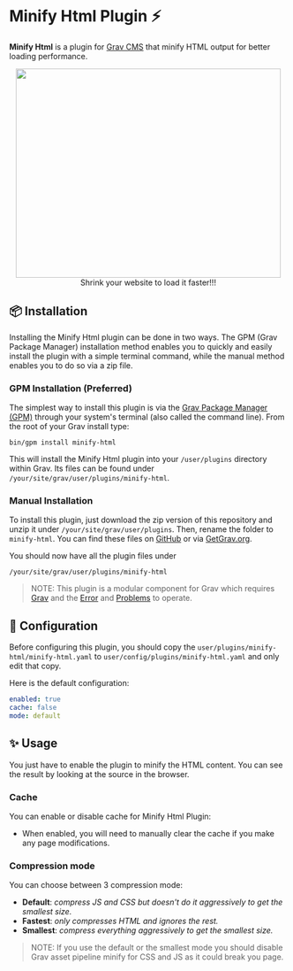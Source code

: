 # Minify Html Plugin ⚡️

**Minify Html** is a plugin for [Grav CMS](http://github.com/getgrav/grav) that minify HTML output for better loading performance.

<p align="center">
  <img width="480" height="378" src="https://media.giphy.com/media/JUh0yTz4h931K/giphy.gif">
  <br>
  Shrink your website to load it faster!!!
</p>

## 📦 Installation

Installing the Minify Html plugin can be done in two ways. The GPM (Grav Package Manager) installation method enables you to quickly and easily install the plugin with a simple terminal command, while the manual method enables you to do so via a zip file.

### GPM Installation (Preferred)

The simplest way to install this plugin is via the [Grav Package Manager (GPM)](http://learn.getgrav.org/advanced/grav-gpm) through your system's terminal (also called the command line). From the root of your Grav install type:

    bin/gpm install minify-html

This will install the Minify Html plugin into your `/user/plugins` directory within Grav. Its files can be found under `/your/site/grav/user/plugins/minify-html`.

### Manual Installation

To install this plugin, just download the zip version of this repository and unzip it under `/your/site/grav/user/plugins`. Then, rename the folder to `minify-html`. You can find these files on [GitHub](https://github.com/jimblue/grav-plugin-minify-html) or via [GetGrav.org](http://getgrav.org/downloads/plugins#extras).

You should now have all the plugin files under

    /your/site/grav/user/plugins/minify-html

> NOTE: This plugin is a modular component for Grav which requires [Grav](http://github.com/getgrav/grav) and the [Error](https://github.com/getgrav/grav-plugin-error) and [Problems](https://github.com/getgrav/grav-plugin-problems) to operate.

## 📐 Configuration

Before configuring this plugin, you should copy the `user/plugins/minify-html/minify-html.yaml` to `user/config/plugins/minify-html.yaml` and only edit that copy.

Here is the default configuration:

```yaml
enabled: true
cache: false
mode: default
```

## ✨ Usage

You just have to enable the plugin to minify the HTML content.
You can see the result by looking at the source in the browser.

### Cache

You can enable or disable cache for Minify Html Plugin:

* When enabled, you will need to manually clear the cache if you make any page modifications.

### Compression mode

You can choose between 3 compression mode:

* **Default**: _compress JS and CSS but doesn't do it aggressively to get the smallest size._
* **Fastest**: _only compresses HTML and ignores the rest._
* **Smallest**: _compress everything aggressively to get the smallest size._

> NOTE: If you use the default or the smallest mode you should disable Grav asset pipeline minify for CSS and JS as it could break you page.
